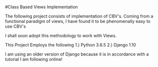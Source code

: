 #Class Based Views Implementation

The following project consists of implementation of CBV's. Coming from a functional paradigm of views,
I have found it to be phenomenally easy to use CBV's

I shall soon adopt this methodology to work with Views.

This Project Employs the following 
1.) Python 3.6.5
2.) Django 1.10

I am using an older version of Django because it is in accordance with a tutorial I am 
following online!

